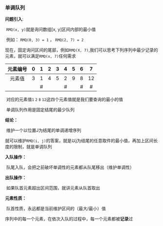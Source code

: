 ### 单调队列

**问题引入**:

​		`RMQ(x, y)`就是询问数组[x, y]区间内部的最小值

​		例如： `RMQ(0, 3) = 1` ， `RMQ(2, 7) = 2`

​		现在，固定询问区间的尾部，例如`RMQ(X, 7)`,我们可以思考下列序列中最少记录的元素，就可以满足`RMQ(x, 7)`任何需求

| 元素编号 |  0   |  1   |  2   |  3   |  4   |  5   |  6   |  7   |
| :------: | :--: | :--: | :--: | :--: | :--: | :--: | :--: | :--: |
|  元素值  |  3   |  1   |  4   |  5   |  2   |  9   |  8   |  12  |
|          |      |  #   |      |      |  #   |      |  #   |  #   |

​		对应的元素值`1` `2`  `8` `12`这四个元素值就是我们要查询的最小的值

​		单调队列作用是固定结尾的最少队列

**结论：**

​		维护一个以位置J为结尾的单调递增序列

​		就可以维护`RMQ(i, j)`的答案，就是以j为结尾的任意取件的最小值，再加上区间长度的限制，就是单调队列

**入队操作：**

​		队尾入队，会把之前破坏单调性的元素都从队尾移出（维护单调性）

**出队操作：**

​		如果队首元素超出区间范围，就讲元素从队首取出

**元素性质：**

​		队首性质，永远都是当前维护区间的（最大/最小）值

​		序列中的每一个元素，在依次入队的过程中，每一个元素都被**记录**过

